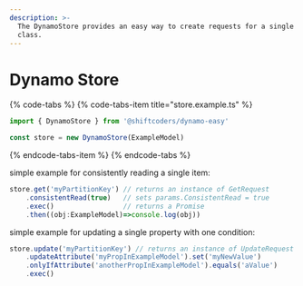 ```yaml
---
description: >-
  The DynamoStore provides an easy way to create requests for a single model
  class.
---
```


# Dynamo Store

{% code-tabs %}
{% code-tabs-item title="store.example.ts" %}
```typescript
import { DynamoStore } from '@shiftcoders/dynamo-easy'

const store = new DynamoStore(ExampleModel)
```
{% endcode-tabs-item %}
{% endcode-tabs %}

simple example for consistently reading a single item:

```typescript
store.get('myPartitionKey') // returns an instance of GetRequest
    .consistentRead(true)   // sets params.ConsistentRead = true
    .exec()                 // returns a Promise
    .then((obj:ExampleModel)=>console.log(obj))
```

simple example for updating a single property with one condition:

```typescript
store.update('myPartitionKey') // returns an instance of UpdateRequest
    .updateAttribute('myPropInExampleModel').set('myNewValue')
    .onlyIfAttribute('anotherPropInExampleModel').equals('aValue')
    .exec()
```


